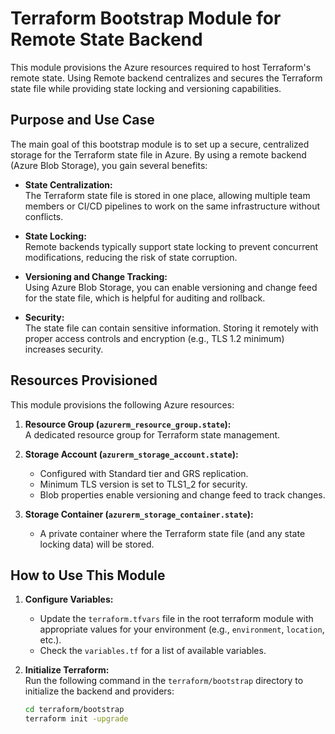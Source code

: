 # Terraform Bootstrap Module for Remote State Backend

This module provisions the Azure resources required to host Terraform's remote state. Using Remote backend centralizes and secures the Terraform state file while providing state locking and versioning capabilities.

## Purpose and Use Case

The main goal of this bootstrap module is to set up a secure, centralized storage for the Terraform state file in Azure. By using a remote backend (Azure Blob Storage), you gain several benefits:
  
- **State Centralization:**  
  The Terraform state file is stored in one place, allowing multiple team members or CI/CD pipelines to work on the same infrastructure without conflicts.

- **State Locking:**  
  Remote backends typically support state locking to prevent concurrent modifications, reducing the risk of state corruption.

- **Versioning and Change Tracking:**  
  Using Azure Blob Storage, you can enable versioning and change feed for the state file, which is helpful for auditing and rollback.

- **Security:**  
  The state file can contain sensitive information. Storing it remotely with proper access controls and encryption (e.g., TLS 1.2 minimum) increases security.

## Resources Provisioned

This module provisions the following Azure resources:

1. **Resource Group (`azurerm_resource_group.state`):**  
   A dedicated resource group for Terraform state management.

2. **Storage Account (`azurerm_storage_account.state`):**  
   - Configured with Standard tier and GRS replication.
   - Minimum TLS version is set to TLS1_2 for security.
   - Blob properties enable versioning and change feed to track changes.

3. **Storage Container (`azurerm_storage_container.state`):**  
   - A private container where the Terraform state file (and any state locking data) will be stored.

## How to Use This Module

1. **Configure Variables:**  
   - Update the `terraform.tfvars` file in the root terraform module with appropriate values for your environment (e.g., `environment`, `location`, etc.).
   - Check the `variables.tf` for a list of available variables.

2. **Initialize Terraform:**  
   Run the following command in the `terraform/bootstrap` directory to initialize the backend and providers:
   ```bash
   cd terraform/bootstrap
   terraform init -upgrade

